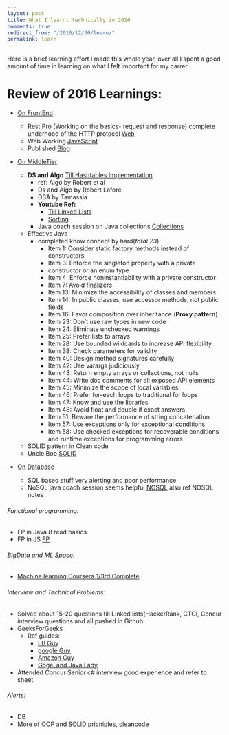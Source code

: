 ```yaml
---
layout: post
title: What I learnt technically in 2016
comments: true
redirect_from: "/2016/12/30/learn/"
permalink: learn
---
```


Here is a brief learning effort I made this whole year, over all I spent a good amount of time in learning on what I felt important
for my carrer.
# Review of 2016 Learnings:

- [On FrontEnd]() 
	- Rest Pro (Working on the basics- request and response) complete underhood of      the HTTP protocol [Web](https://medium.freecodecamp.com/how-the-web-works-a-primer-for-newcomers-to-web-development-or-anyone-really-b4584e63585c#.xux65stp3)
	- Web Working [JavaScript](https://www3.ntu.edu.sg/home/ehchua/programming/index.html)
	- Published [Blog](https://mohamedi.github.io/)

- [On MiddleTier]() 
	-  **DS and Algo** [Till Hashtables Implementation](https://github.com/mohamedi/java-learnings)
		-  ref: Algo by Robert et al
		-  Ds and Algo by Robert Lafore
		-  DSA by Tamassia
		- **Youtube Ref:**
			- [Till Linked Lists](https://www.youtube.com/channel/UCQ8RQM0RF_jeZgsB2qlAG1w)
			- [Sorting](https://www.youtube.com/channel/UClEEsT7DkdVO_fkrBw0OTrA)
		- Java coach session on Java collections [Collections](https://bitbucket.org/hrytsenko/javase-handouts)
   - Effective Java 
	   - completed know concept by hard(*total 23*):
		   - Item 1: Consider static factory methods instead of constructors 
			- Item 3: Enforce the singleton property with a private
			- constructor or an enum type 
			- Item 4: Enforce noninstantiability with a private constructor 
			- Item 7: Avoid finalizers
			- Item 13: Minimize the accessibility of classes and members 
			- Item 14: In public classes, use accessor methods, not public fields
			- Item 16: Favor composition over inheritance (**Proxy pattern**)
			- Item 23: Don’t use raw types in new code 
			- Item 24: Eliminate unchecked warnings
			- Item 25: Prefer lists to arrays
			- Item 28: Use bounded wildcards to increase API flexibility
			- Item 38: Check parameters for validity
			- Item 40: Design method signatures carefully
			- Item 42: Use varargs judiciously
			- Item 43: Return empty arrays or collections, not nulls
			- Item 44: Write doc comments for all exposed API elements
			- Item 45: Minimize the scope of local variables 
			- Item 46: Prefer for-each loops to traditional for loops 
			- Item 47: Know and use the libraries 
			- Item 48: Avoid float and double if exact answers
			- Item 51: Beware the performance of string concatenation
			- Item 57: Use exceptions only for exceptional conditions 
			- Item 58: Use checked exceptions for recoverable conditions and runtime exceptions for programming errors
	- SOLID pattern in Clean code
	- Uncle Bob [SOLID](https://www.youtube.com/watch?v=QHnLmvDxGTY)
- [On Database]()
	- SQL based stuff very alerting and poor performance
	- NoSQL java coach session seems helpful [NOSQL](https://bitbucket.org/hrytsenko/javase-handouts) also ref NOSQL notes

###### Functional programming:
- FP in Java 8 read basics
-  FP in JS [FP](https://www.youtube.com/watch?v=e-5obm1G_FY)

###### BigData and ML Space:
- [Machine learning Coursera 1/3rd Complete](https://www.coursera.org/learn/machine-learning/home/assignments)


###### Interview and Technical Problems:
- Solved about 15-20 questions till Linked lists(HackerRank, CTCI, Concur interview questions and all pushed in Github
- GeeksForGeeks
	- Ref guides:
		- [FB Guy](http://www.mohsinali.net/)
		- [google Guy](https://github.com/jwasham/google-interview-university)
		- [Amazon Guy](https://www.youtube.com/channel/UCZLJf_R2sWyUtXSKiKlyvAw)
		- [Gogel and Java Lady](https://github.com/shruthinayak/DataStructures)
- Attended Concur Senior c# interview good experience and refer to sheet


###### Alerts:
- DB
- More of OOP and SOLID pricniples, cleancode
